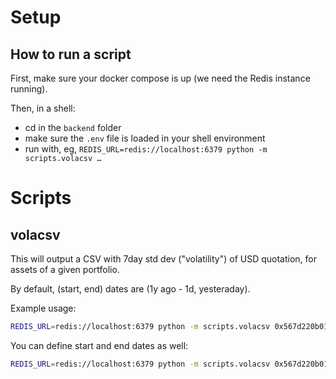 # Setup

## How to run a script

First, make sure your docker compose is up (we need the Redis instance running).

Then, in a shell:

- cd in the `backend` folder
- make sure the `.env` file is loaded in your shell environment
- run with, eg, `REDIS_URL=redis://localhost:6379 python -m scripts.volacsv …`

# Scripts

## volacsv

This will output a CSV with 7day std dev ("volatility") of USD quotation, for assets of a given
portfolio.

By default, (start, end) dates are (1y ago - 1d, yesteraday).

Example usage:

```sh
REDIS_URL=redis://localhost:6379 python -m scripts.volacsv 0x567d220b0169836cbf351df70a9c517096ec9de7 > primedao-$(date +'%Y-%m-%d').csv
```

You can define start and end dates as well:

```sh
REDIS_URL=redis://localhost:6379 python -m scripts.volacsv 0x567d220b0169836cbf351df70a9c517096ec9de7 2022-01-01 2022-04-01 > primedao-2022-01-01-2022-04-01.csv
```
